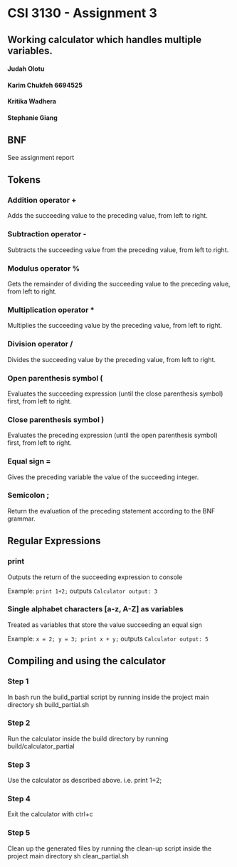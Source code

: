 # CSI 3130 - Assignment 3
## Working calculator which handles multiple variables.


#### Judah Olotu
#### Karim Chukfeh 6694525
#### Kritika Wadhera
#### Stephanie Giang

## BNF
See assignment report

## Tokens
### Addition operator  +
Adds the succeeding value to the preceding value, from left to right.


### Subtraction operator  -
Subtracts the succeeding value from the preceding value, from left to right.


### Modulus operator  %
Gets the remainder of dividing the succeeding value to the preceding value, from left to right.


### Multiplication operator  *
Multiplies the succeeding value by the preceding value, from left to right.


### Division operator  /
Divides the succeeding value by the preceding value, from left to right.


### Open parenthesis symbol (
Evaluates the succeeding expression (until the close parenthesis symbol) first, from left to right.


### Close parenthesis symbol )
Evaluates the preceding expression (until the open parenthesis symbol) first, from left to right.


### Equal sign =
Gives the preceding variable the value of the succeeding integer.


### Semicolon ;
Return the evaluation of the preceding statement according to the BNF grammar.

## Regular Expressions

### print
Outputs the return of the succeeding expression to console

Example:
`print 1+2;`
outputs
`Calculator output: 3`


### Single alphabet characters [a-z, A-Z] as variables
Treated as variables that store the value succeeding an equal sign

Example:
`x = 2;
y = 3;
print x + y;`
outputs
`Calculator output: 5`

## Compiling and using the calculator
### Step 1
In bash run the build_partial script by running inside the project main directory
  sh build_partial.sh

### Step 2
Run the calculator inside the build directory by running
   build/calculator_partial

### Step 3
Use the calculator as described above. i.e.
     print 1+2;

### Step 4
Exit the calculator with
     ctrl+c

### Step 5
Clean up the generated files by running the clean-up script inside the project main directory
     sh clean_partial.sh
